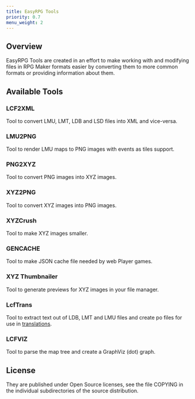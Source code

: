 ```yaml
---
title: EasyRPG Tools
priority: 0.7
menu_weight: 2
---
```

<div class="info" markdown="1">

## Overview

EasyRPG Tools are created in an effort to make working with and modifying
files in RPG Maker formats easier by converting them to more common formats
or providing information about them.

</div>
<div class="info" markdown="1">

## Available Tools

### LCF2XML
Tool to convert LMU, LMT, LDB and LSD files into XML and vice-versa.

### LMU2PNG
Tool to render LMU maps to PNG images with events as tiles support.

### PNG2XYZ
Tool to convert PNG images into XYZ images.

### XYZ2PNG
Tool to convert XYZ images into PNG images.

### XYZCrush
Tool to make XYZ images smaller.

### GENCACHE
Tool to make JSON cache file needed by web Player games.

### XYZ Thumbnailer
Tool to generate previews for XYZ images in your file manager.

### LcfTrans
Tool to extract text out of LDB, LMT and LMU files and create po files for use in [translations](/player/guide/game_translation/).

### LCFVIZ
Tool to parse the map tree and create a GraphViz (dot) graph.

</div>
<div class="info" markdown="1">

## License

They are published under Open Source licenses, see the file COPYING in the
individual subdirectories of the source distribution.

</div>
